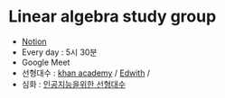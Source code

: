 # Linear algebra study group

+ [Notion]()  
+ Every day : 5시 30분
+ Google Meet
+ 선형대수 : [khan academy](https://ko.khanacademy.org/math/linear-algebra) / [Edwith](https://www.boostcourse.org/ai151/lecture/536621?isDesc=false) / 
+ 심화 : [인공지능을위한 선형대수](https://www.boostcourse.org/ai251/joinLectures/195088)


